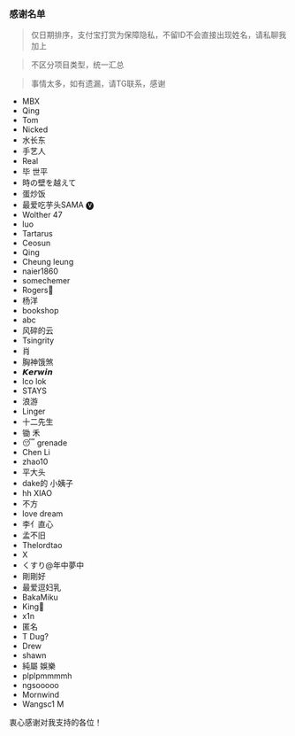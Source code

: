 ### 感谢名单

> 仅日期排序，支付宝打赏为保障隐私，不留ID不会直接出现姓名，请私聊我加上

> 不区分项目类型，统一汇总

> 事情太多，如有遗漏，请TG联系，感谢

- MBX
- Qing
- Tom
- Nicked
- 水长东
- 手艺人
- Real
- 毕 世平
- 時の壁を越えて
- 蛋炒饭
- 最爱吃芋头SAMA 🅥
- Wolther 47
- luo
- Tartarus
- Ceosun
- Qing
- Cheung leung
- naier1860
- somechemer
- Rogers
- 杨洋
- bookshop
- abc
- 风碎的云
- Tsingrity
- 肖
- 胸神饿煞
- 𝙆𝙚𝙧𝙬𝙞𝙣
- lco lok
- STAYS
- 浪游
- Linger
- 十二先生
- 锄 禾
- 😴 grenade
- Chen Li
- zhao10
- 平大头
- dake的 小姨子
- hh XIAO
- 不方
- love dream
- 李亻直心
- 孟不旧
- Thelordtao
- X
- くすり@年中夢中
- 剛剛好
- 最爱逗妇乳
- BakaMiku
- King👑
- x1n
- 匿名
- T Dug?
- Drew
- shawn
- 純屬 娛樂
- plplpmmmmh
- ngsooooo
- Mornwind
- Wangsc1 M

衷心感谢对我支持的各位！
